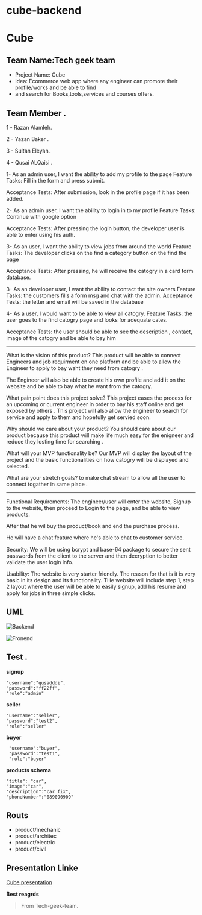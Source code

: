 # cube-backend

# Cube

## Team Name:Tech geek team
* Project Name: Cube
* Idea: Ecommerce web app where any engineer can promote their profile/works and be able to find 
* and search for Books,tools,services and courses offers.


## Team Member .

1 - Razan Alamleh.

2 - Yazan Baker .

3 - Sultan Eleyan.

4 - Qusai ALQaisi .


1- As an admin user, I want the ability to add my profile to the page
Feature Tasks: Fill in the form and press submit.

Acceptance Tests: After submission, look in the profile page if it has been added.

2- As an admin user, I want the ability to login in to my profile
Feature Tasks: Continue with google option

Acceptance Tests: After pressing the login button, the developer user is able to enter using his auth.

3- As an  user, I want the ability to view jobs from around the world
Feature Tasks: The developer clicks on the find a category button on the find the page

Acceptance Tests: After pressing, he will receive the catogry in a card form database.

3- As an developer user, I want the ability to contact the site owners
Feature Tasks: the customers fills a form msg and chat with the admin.
Acceptance Tests: the letter and email will be saved in the database

4- As a user, I would want to be able to view all catogry.
Feature Tasks: the user goes to the find catogry page and looks for adequate cates.

Acceptance Tests: the user should be able to see the description , contact, image of the catogry and be able to bay him

<hr>

What is the vision of this product?
This product will be able to connect Engineers and job requirment on one platform and be able to allow the Engineer to apply to bay waht they need from catogry . 

The Engineer will also be able to create his own profile and add it on the website and be able to bay what he want from the catogry.

What pain point does this project solve?
This project eases the process for an upcoming or current engineer in order to bay his staff online and get exposed by others . This project will also allow the engineer to search for service and apply to them and hopefully get servied  soon.

Why should we care about your product?
You should care about our product because this product will make life much easy for the enigneer and reduce they losting time for searching .



What will your MVP functionality be?
Our MVP will display the layout of the project and the basic functionalities on how catogry will be displayed and selected.

What are your stretch goals?
to make chat stream to allow all the user to connect togather in same place .


<hr>

Functional Requirements:
The engineer/user will enter the website, Signup to the website, then proceed to Login to the page, and be able to view products. 
 
After that he wil buy the product/book and end the purchase process.
 
He will have a chat feature where he's able to chat to customer service.
 
Security:
We will be using bcrypt and base-64 package to secure the sent passwords
from the client to the server and then decryption to better validate the user login info.
 
Usability:
The website is very starter friendly. The reason for that is it is very basic in its design and its functionality. THe website will include step 1, step 2 layout where the user will be able to easily signup, add his resume and apply for jobs in three simple clicks.

## UML 
![Backend](img/backend.png)

![Fronend](img/frontend.png)

## Test .


**signup**

    "username":"qusadddi",
    "password":"ff22ff",
    "role":"admin"


**seller**

    "username":"seller",
    "password":"test2",
    "role":"seller"


**buyer**


     "username":"buyer",
     "password":"test1",
     "role":"buyer"

**products schema**

    "title": "car",
    "image":"car",
    "description":"car fix",
    "phoneNumber":"089090909"

## Routs
 * product/mechanic
 * product/architec
 * product/electric
 * product/civil

## Presentation Linke

[Cube presentation](https://www.canva.com/design/DAEpPQT-Jes/share/preview?token=LR-EujvrUf6dq89rQUlqBg&role=EDITOR&utm_content=DAEpPQT-Jes&utm_campaign=designshare&utm_medium=link&utm_source=sharebutton)


    
**Best reagrds**

> From Tech-geek-team.

